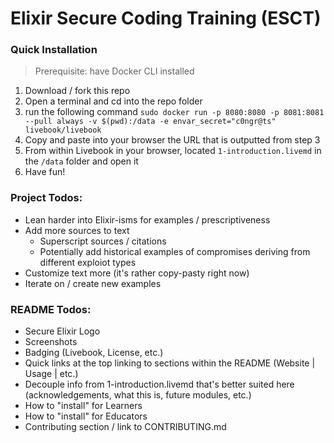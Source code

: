 # Elixir Secure Coding Training (ESCT)

### Quick Installation

> Prerequisite: have Docker CLI installed

1. Download / fork this repo
2. Open a terminal and cd into the repo folder
3. run the following command `sudo docker run -p 8080:8080 -p 8081:8081 --pull always -v $(pwd):/data -e envar_secret="c0ngr@ts" livebook/livebook`
4. Copy and paste into your browser the URL that is outputted from step 3
5. From within Livebook in your browser, located `1-introduction.livemd` in the `/data` folder and open it
6. Have fun! 

### Project Todos:
- Lean harder into Elixir-isms for examples / prescriptiveness
- Add more sources to text
  - Superscript sources / citations
  - Potentially add historical examples of compromises deriving from different exploiot types
- Customize text more (it's rather copy-pasty right now)
- Iterate on / create new examples

### README Todos:
- Secure Elixir Logo
- Screenshots
- Badging (Livebook, License, etc.)
- Quick links at the top linking to sections within the README (Website | Usage | etc.)
- Decouple info from 1-introduction.livemd that's better suited here (acknowledgements, what this is, future modules, etc.)
- How to "install" for Learners
- How to "install" for Educators
- Contributing section / link to CONTRIBUTING.md
